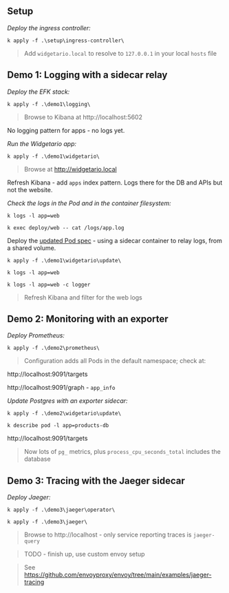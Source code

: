 

## Setup 

_Deploy the ingress controller:_

```
k apply -f .\setup\ingress-controller\
```

> Add `widgetario.local` to resolve to `127.0.0.1` in your local `hosts` file

## Demo 1: Logging with a sidecar relay

_Deploy the EFK stack:_

```
k apply -f .\demo1\logging\
```

> Browse to Kibana at http://localhost:5602

No logging pattern for apps - no logs yet.

_Run the Widgetario app:_

```
k apply -f .\demo1\widgetario\
```

> Browse at http://widgetario.local

Refresh Kibana - add `apps` index pattern. Logs there for the DB and APIs but not the website.

_Check the logs in the Pod and in the container filesystem:_

```
k logs -l app=web

k exec deploy/web -- cat /logs/app.log
```

Deploy the [updated Pod spec](demo1\widgetario\update\web.yaml) - using a sidecar container to relay logs, from a shared volume.

```
k apply -f .\demo1\widgetario\update\

k logs -l app=web 

k logs -l app=web -c logger
```

> Refresh Kibana and filter for the web logs

## Demo 2: Monitoring with an exporter

_Deploy Prometheus:_

```
k apply -f .\demo2\prometheus\
```

> Configuration adds all Pods in the default namespace; check at:

http://localhost:9091/targets

http://localhost:9091/graph - `app_info`

_Update Postgres with an exporter sidecar:_

```
k apply -f .\demo2\widgetario\update\

k describe pod -l app=products-db
```

http://localhost:9091/targets

> Now lots of `pg_` metrics, plus `process_cpu_seconds_total` includes the database


## Demo 3: Tracing with the Jaeger sidecar

_Deploy Jaeger:_

```
k apply -f .\demo3\jaeger\operator\

k apply -f .\demo3\jaeger\
```

> Browse to http://localhost - only service reporting traces is `jaeger-query`



> TODO - finish up, use custom envoy setup

> See https://github.com/envoyproxy/envoy/tree/main/examples/jaeger-tracing